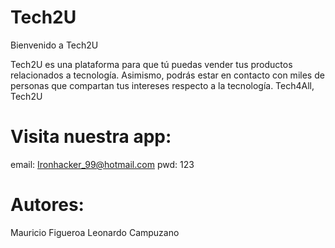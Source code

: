 # Tech2U

Bienvenido a Tech2U

Tech2U es una plataforma para que tú puedas vender tus productos relacionados a tecnología. Asimismo, podrás estar en contacto con miles de personas que compartan tus intereses respecto a la tecnología.
Tech4All, Tech2U

# Visita nuestra app:

email: Ironhacker_99@hotmail.com
pwd: 123

# Autores:

Mauricio Figueroa
Leonardo Campuzano
